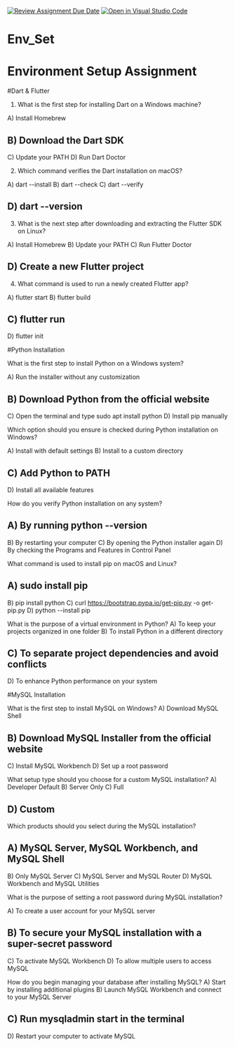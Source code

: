 [![Review Assignment Due Date](https://classroom.github.com/assets/deadline-readme-button-22041afd0340ce965d47ae6ef1cefeee28c7c493a6346c4f15d667ab976d596c.svg)](https://classroom.github.com/a/vnsr1XuU)
[![Open in Visual Studio Code](https://classroom.github.com/assets/open-in-vscode-2e0aaae1b6195c2367325f4f02e2d04e9abb55f0b24a779b69b11b9e10269abc.svg)](https://classroom.github.com/online_ide?assignment_repo_id=15644901&assignment_repo_type=AssignmentRepo)
# Env_Set

# Environment Setup Assignment

#Dart & Flutter

1. What is the first step for installing Dart on a Windows machine?

A) Install Homebrew
## B) Download the Dart SDK
C) Update your PATH
D) Run Dart Doctor


2. Which command verifies the Dart installation on macOS?

A) dart --install
B) dart --check
C) dart --verify
## D) dart --version


3. What is the next step after downloading and extracting the Flutter SDK on Linux?

A) Install Homebrew
B) Update your PATH
C) Run Flutter Doctor
## D) Create a new Flutter project


4. What command is used to run a newly created Flutter app?

A) flutter start
B) flutter build
## C) flutter run
D) flutter init


#Python Installation

What is the first step to install Python on a Windows system?

A) Run the installer without any customization
## B) Download Python from the official website
C) Open the terminal and type sudo apt install python
D) Install pip manually

Which option should you ensure is checked during Python installation on Windows?

A) Install with default settings
B) Install to a custom directory
## C) Add Python to PATH
D) Install all available features

How do you verify Python installation on any system?
## A) By running python --version
B) By restarting your computer
C) By opening the Python installer again
D) By checking the Programs and Features in Control Panel

What command is used to install pip on macOS and Linux?

## A) sudo install pip
B) pip install python
C) curl https://bootstrap.pypa.io/get-pip.py -o get-pip.py
D) python --install pip

What is the purpose of a virtual environment in Python?
A) To keep your projects organized in one folder
B) To install Python in a different directory
## C) To separate project dependencies and avoid conflicts
D) To enhance Python performance on your system

#MySQL Installation

What is the first step to install MySQL on Windows?
A) Download MySQL Shell
## B) Download MySQL Installer from the official website
C) Install MySQL Workbench
D) Set up a root password

What setup type should you choose for a custom MySQL installation?
A) Developer Default
B) Server Only
C) Full
## D) Custom

Which products should you select during the MySQL installation?
## A) MySQL Server, MySQL Workbench, and MySQL Shell
B) Only MySQL Server
C) MySQL Server and MySQL Router
D) MySQL Workbench and MySQL Utilities

What is the purpose of setting a root password during MySQL installation?

A) To create a user account for your MySQL server
## B) To secure your MySQL installation with a super-secret password
C) To activate MySQL Workbench
D) To allow multiple users to access MySQL

How do you begin managing your database after installing MySQL?
A) Start by installing additional plugins
B) Launch MySQL Workbench and connect to your MySQL Server
## C) Run mysqladmin start in the terminal
D) Restart your computer to activate MySQL
